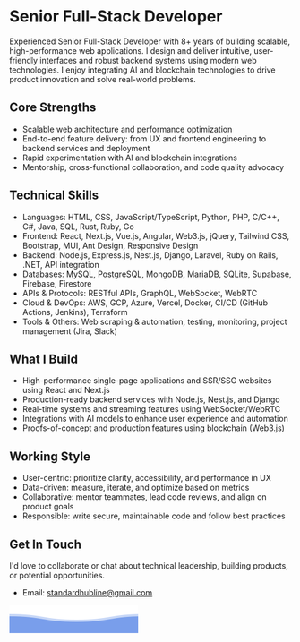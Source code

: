# Senior Full-Stack Developer

Experienced Senior Full-Stack Developer with 8+ years of building scalable, high-performance web applications. I design and deliver intuitive, user-friendly interfaces and robust backend systems using modern web technologies. I enjoy integrating AI and blockchain technologies to drive product innovation and solve real-world problems.

## Core Strengths

- Scalable web architecture and performance optimization
- End-to-end feature delivery: from UX and frontend engineering to backend services and deployment
- Rapid experimentation with AI and blockchain integrations
- Mentorship, cross-functional collaboration, and code quality advocacy

## Technical Skills

- Languages: HTML, CSS, JavaScript/TypeScript, Python, PHP, C/C++, C#, Java, SQL, Rust, Ruby, Go
- Frontend: React, Next.js, Vue.js, Angular, Web3.js, jQuery, Tailwind CSS, Bootstrap, MUI, Ant Design, Responsive Design
- Backend: Node.js, Express.js, Nest.js, Django, Laravel, Ruby on Rails, .NET, API integration
- Databases: MySQL, PostgreSQL, MongoDB, MariaDB, SQLite, Supabase, Firebase, Firestore
- APIs & Protocols: RESTful APIs, GraphQL, WebSocket, WebRTC
- Cloud & DevOps: AWS, GCP, Azure, Vercel, Docker, CI/CD (GitHub Actions, Jenkins), Terraform
- Tools & Others: Web scraping & automation, testing, monitoring, project management (Jira, Slack)

## What I Build

- High-performance single-page applications and SSR/SSG websites using React and Next.js
- Production-ready backend services with Node.js, Nest.js, and Django
- Real-time systems and streaming features using WebSocket/WebRTC
- Integrations with AI models to enhance user experience and automation
- Proofs-of-concept and production features using blockchain (Web3.js)

## Working Style

- User-centric: prioritize clarity, accessibility, and performance in UX
- Data-driven: measure, iterate, and optimize based on metrics
- Collaborative: mentor teammates, lead code reviews, and align on product goals
- Responsible: write secure, maintainable code and follow best practices

## Get In Touch

I'd love to collaborate or chat about technical leadership, building products, or potential opportunities.

- Email: standardhubline@gmail.com

<img src="https://raw.githubusercontent.com/standardhub/resume/refs/heads/main/assets/bottom.svg">